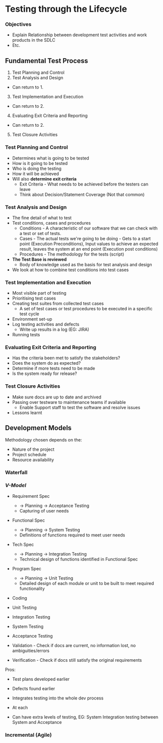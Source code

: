 # Testing through the Lifecycle
### Objectives
* Explain Relationship between development test activities and work products in the SDLC
* Etc.

## Fundamental Test Process
1. Test Planning and Control
2. Test Analysis and Design
  * Can return to 1.
3. Test Implementation and Execution
  * Can return to 2.
4. Evaluating Exit Criteria and Reporting
  * Can return to 2.
5. Test Closure Activities

### Test Planning and Control
* Determines what is going to be tested
* How is it going to be tested
* Who is doing the testing
* How it will be achieved
* Will also **determine exit criteria**
  * Exit Criteria - What needs to be achieved before the testers can leave
  * Think about Decision/Statement Coverage (Not that common)

### Test Analysis and Design
* The fine detail of what to test
* Test conditions, cases and procedures
  * Conditions - A characteristic of our software that we can check with a test or set of tests.
  * Cases - The actual tests we're going to be doing - Gets to a start point (Execution Preconditions), Input values to achieve an expected result, leaves the system at an end point (Execution post conditions)
  * Procedures - The methodology for the tests (script)
* **The Test Base is reviewed**
  * Body of knowledge used as the basis for test analysis and design
* We look at how to combine test conditions into test cases

### Test Implementation and Execution
* Most visible part of testing
* Prioritising test cases
* Creating test suites from collected test cases
  * A set of test cases or test procedures to be executed in a specific test cycle
* Environment set-up
* Log testing activities and defects
  * Write up results in a log (EG: JIRA)
* Running tests

### Evaluating Exit Criteria and Reporting
* Has the criteria been met to satisfy the stakeholders?
* Does the system do as expected?
* Determine if more tests need to be made
* Is the system ready for release?

### Test Closure Activities
* Make sure docs are up to date and archived
* Passing over testware to maintenance teams if available
  * Enable Support staff to test the software and resolve issues
* Lessons learnt

## Development Models
Methodology chosen depends on the:
* Nature of the project
* Project schedule
* Resource availability

### **Waterfall**

### ***V-Model***
* Requirement Spec
  * -> Planning -> Acceptance Testing
  * Capturing of user needs
* Functional Spec
  * -> Planning -> System Testing
  * Definitions of functions required to meet user needs
* Tech Spec
  * -> Planning -> Integration Testing
  * Technical design of functions identified in Functional Spec
* Program Spec
  * -> Planning -> Unit Testing
  * Detailed design of each module or unit to be built to meet required functionality
* Coding
* Unit Testing
* Integration Testing
* System Testing
* Acceptance Testing


* Validation - Check if docs are current, no information lost, no ambiguities/errors
* Verification - Check if docs still satisfy the original requirements

Pros:
* Test plans developed earlier
* Defects found earlier


* Integrates testing into the whole dev process
* At each
* Can have extra levels of testing, EG: System Integration testing between System and Acceptance

### **Incremental (Agile)**
